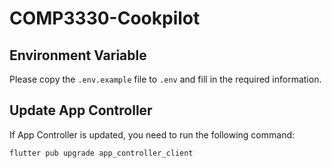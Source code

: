 # COMP3330-Cookpilot

## Environment Variable

Please copy the `.env.example` file to `.env` and fill in the required information.

## Update App Controller

If App Controller is updated, you need to run the following command:

```bash
flutter pub upgrade app_controller_client
```